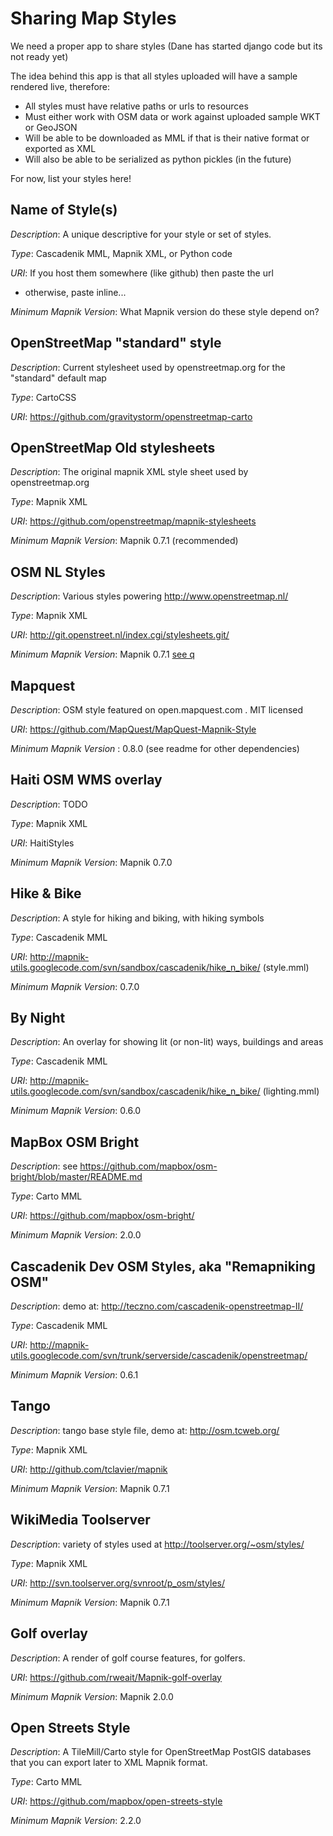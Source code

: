 <!-- Name: StyleShare -->
<!-- Version: 15 -->
<!-- Last-Modified: 2011/05/16 07:42:34 -->
<!-- Author: Harry Wood -->

# Sharing Map Styles

We need a proper app to share styles (Dane has started django code but its not ready yet)

The idea behind this app is that all styles uploaded will have a sample rendered live, therefore:
  * All styles must have relative paths or urls to resources
  * Must either work with OSM data or work against uploaded sample WKT or GeoJSON
  * Will be able to be downloaded as MML if that is their native format or exported as XML
  * Will also be able to be serialized as python pickles (in the future)

For now, list your styles here!

## Name of Style(s)

*Description*: A unique descriptive for your style or set of styles.

*Type*: Cascadenik MML, Mapnik XML, or Python code 

*URI*: If you host them somewhere (like github) then paste the url
  * otherwise, paste inline...

*Minimum Mapnik Version*: What Mapnik version do these style depend on?



## OpenStreetMap "standard" style

*Description*: Current stylesheet used by openstreetmap.org for the "standard" default map

*Type*: CartoCSS

*URI*: https://github.com/gravitystorm/openstreetmap-carto



## OpenStreetMap Old stylesheets

*Description*: The original mapnik XML style sheet used by openstreetmap.org

*Type*: Mapnik XML

*URI*: https://github.com/openstreetmap/mapnik-stylesheets

*Minimum Mapnik Version*: Mapnik 0.7.1 (recommended)



## OSM NL Styles


*Description*: Various styles powering http://www.openstreetmap.nl/

*Type*: Mapnik XML

*URI*: http://git.openstreet.nl/index.cgi/stylesheets.git/

*Minimum Mapnik Version*: Mapnik 0.7.1 [see q](http://help.openstreetmap.org/questions/1746/running-generate_image-gives-features-only-present-in-mapnik-version-071-error)

## Mapquest

*Description*: OSM style featured on open.mapquest.com .   MIT licensed

*URI*: https://github.com/MapQuest/MapQuest-Mapnik-Style

*Minimum Mapnik Version* : 0.8.0  (see readme for other dependencies)

## Haiti OSM WMS overlay

*Description*: TODO

*Type*: Mapnik XML

*URI*: HaitiStyles

*Minimum Mapnik Version*: Mapnik 0.7.0

## Hike & Bike

*Description*: A style for hiking and biking, with hiking symbols

*Type*: Cascadenik MML

*URI*: http://mapnik-utils.googlecode.com/svn/sandbox/cascadenik/hike_n_bike/ (style.mml)

*Minimum Mapnik Version*: 0.7.0 

## By Night

*Description*: An overlay for showing lit (or non-lit) ways, buildings and areas

*Type*: Cascadenik MML

*URI*: http://mapnik-utils.googlecode.com/svn/sandbox/cascadenik/hike_n_bike/ (lighting.mml)

*Minimum Mapnik Version*: 0.6.0

## MapBox OSM Bright

*Description*: see https://github.com/mapbox/osm-bright/blob/master/README.md

*Type*: Carto MML

*URI*: https://github.com/mapbox/osm-bright/

*Minimum Mapnik Version*: 2.0.0

## Cascadenik Dev OSM Styles, aka "Remapniking OSM"

*Description*: demo at: http://teczno.com/cascadenik-openstreetmap-II/

*Type*: Cascadenik MML

*URI*: http://mapnik-utils.googlecode.com/svn/trunk/serverside/cascadenik/openstreetmap/

*Minimum Mapnik Version*: 0.6.1

## Tango

*Description*: tango base style file, demo at: http://osm.tcweb.org/

*Type*: Mapnik XML

*URI*: http://github.com/tclavier/mapnik

*Minimum Mapnik Version*: Mapnik 0.7.1

## WikiMedia Toolserver

*Description*: variety of styles used at http://toolserver.org/~osm/styles/

*Type*: Mapnik XML

*URI*: http://svn.toolserver.org/svnroot/p_osm/styles/

*Minimum Mapnik Version*: Mapnik 0.7.1

## Golf overlay

*Description*: A render of golf course features, for golfers.

*URI*: https://github.com/rweait/Mapnik-golf-overlay

*Minimum Mapnik Version*: Mapnik 2.0.0

## Open Streets Style

*Description*: A TileMill/Carto style for OpenStreetMap PostGIS databases that you can export later to XML Mapnik format.

*Type*: Carto MML 

*URI*: https://github.com/mapbox/open-streets-style

*Minimum Mapnik Version*:  2.2.0